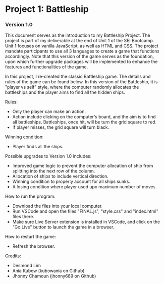 # Project 1: Battleship

### Version 1.0

This document serves as the introduction to my Battleship Project. The project is part of my deliverable at the end of Unit 1 of the SEI Bootcamp. Unit 1 focuses on vanilla JavaScript, as well as HTML and CSS. The project mandate participants to use all 3 languages to create a game that functions accordingly. Note that this version of the game serves as the foundation, upon which further upgrade packages will be implemented to enhance the features and functionalities of the game. 

In this project, I re-created the classic Battleship game. The details and rules of the game can be found below. In this version of the Battleship, it is "player vs self" style, where the computer randomly allocates the battleships and the player aims to find all the hidden ships.

Rules:
- Only the player can make an action.
- Action include clicking on the computer's board, and the aim is to find all battleships. Battleships, once hit, will be turn the grid square to red.
- If player misses, the grid square will turn black. 

Winning condition:
- Player finds all the ships.

Possible upgrades to Version 1.0 includes:
- Improved game logic to prevent the computer allocation of ship from splitting into the next row of the column.
- Allocation of ships to include vertical direction.
- Winning condition to properly account for all ships sunks.
- A losing condition where player used upo maximum number of moves.

How to run the program:
- Download the files into your local computer.
- Run VSCode and open the files "FINAL.js", "style.css" and "index.html" files there.
- Make sure Live Server extension is installed in VSCode, and click on the "Go Live" button to launch the game in a browser.

How to restart the game:
- Refresh the browser.

Credits:
- Desmond Lim
- Ania Kubow (kubowania on Github)
- Jhonny Chamoun (jhonny689 on Github)

